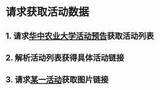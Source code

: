 # 请求获取活动数据

## 1. 请求[华中农业大学活动预告](http://www.hzau.edu.cn/hdyg.htm)获取活动列表

## 2. 解析活动列表获得具体活动链接

## 3. 请求[某一活动](http://www.hzau.edu.cn/info/1062/10828.htm)获取图片链接